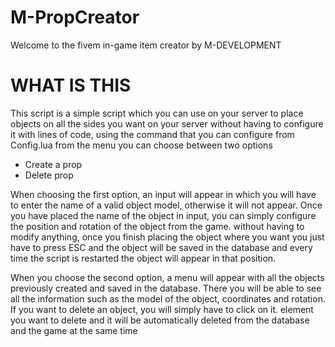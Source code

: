 # M-PropCreator
Welcome to the fivem in-game item creator by M-DEVELOPMENT

# WHAT IS THIS

This script is a simple script which you can use on your server to place objects on all the sides you want on your server without having to configure it with lines of code, using the command that you can configure from Config.lua from the menu you can choose between two options
- Create a prop
- Delete prop

When choosing the first option, an input will appear in which you will have to enter the name of a valid object model, otherwise it will not appear. Once you have placed the name of the object in input, you can simply configure the position and rotation of the object from the game. without having to modify anything, once you finish placing the object where you want you just have to press ESC and the object will be saved in the database and every time the script is restarted the object will appear in that position.

When you choose the second option, a menu will appear with all the objects previously created and saved in the database. There you will be able to see all the information such as the model of the object, coordinates and rotation. If you want to delete an object, you will simply have to click on it. element you want to delete and it will be automatically deleted from the database and the game at the same time
